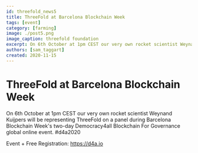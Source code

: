```yaml
---
id: threefold_news5
title: ThreeFold at Barcelona Blockchain Week
tags: [event]
category: [farming]
image: ./post5.png
image_caption: threefold foundation
excerpt: On 6th October at 1pm CEST our very own rocket scientist Weynand Kuijpers will be representing ThreeFold.
authors: [sam_taggart]
created: 2020-11-15
---
```



# ThreeFold at Barcelona Blockchain Week

On 6th October at 1pm CEST our very own rocket scientist Weynand Kuijpers will be representing ThreeFold on a panel during Barcelona Blockchain Week's two-day Democracy4all Blockchain For Governance global online event. #d4a2020

Event + Free Registration: https://d4a.io